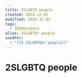 ```yaml
---
title: 2SLGBTQ people
created: 2024-12-01
modified: 2024-12-01
tags:
  - TBSMetadata
alias: 2SLGBTQ+ people
usedFor:
  - "[[6 2SLGBTQI+ people]]"
---
```

# 2SLGBTQ people
